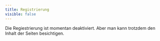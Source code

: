 ```yaml
---
title: Registrierung
visible: false
---
```


Die Regiestrierung ist momentan deaktiviert. Aber man kann trotzdem den Inhalt der Seiten besichtigen.
